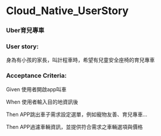 # Cloud_Native_UserStory

### Uber育兒專車
### User story:
身為有小孩的家長，叫計程車時，希望有兒童安全座椅的育兒專車
### Acceptance Criteria:
Given 使用者開啟app叫車

When 使用者輸入目的地資訊後

Then APP跳出車子需求設定選單，例如寵物友善、育兒專車...

Then APP過濾車輛資訊，並提供符合需求之車輛選項與價格

